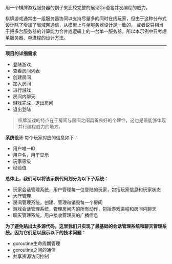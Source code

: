 用一个棋牌游戏服务器的例子来比较完整的展现Go语言并发编程的威力。

棋牌游戏通常由一组服务器协同以支持尽量多的同时在线玩家，但由于这种分布式设计除了增加了局域网通信，从模型上与单服务器设计是一致的，
或者说只相当于把多台服务器的计算能力合并成逻辑上的一台单一服务器，所以本示例中只考虑单服务器、单进程的设计方法。

---

**项目的详细需求**
* 登陆游戏
* 查看房间列表
* 创建房间
* 加入房间
* 进行游戏
* 房间内聊天
* 游戏完成，退出房间
* 退出登陆

>棋牌游戏的特点在于房间与房间之间具备良好的个理性，这也是最能够体现并行编程威力的地方。


**系统设计**
每个玩家对应的信息如下：
* 用户唯一ID
* 用户名，用于显示
* 玩家等级
* 经验值

**总体上，我们可以将该示例代码划分为以下子系统：**
* 玩家会话管理系统，用户管理每一位登陆的玩家，包括玩家信息和玩家状态
* 大厅管理
* 房间管理系统，创建、管理和销毁每一个房间
* 游戏会话管理系统，管理房间内的所有动作，包括游戏进程和房间内聊天
* 聊天管理系统，用户接收管理员的广播信息

**为了避免贴出太多源代码，这里我们只实现了最基础的会话管理系统和聊天管理系统。因为它们足以展示以下的技术问题：**
* goroutine生命周期管理
* goroutine之间的通信
* 共享资源访问控制
